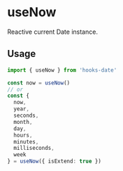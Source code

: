 # useNow
Reactive current Date instance.
## Usage

```ts
import { useNow } from 'hooks-date'

const now = useNow()
// or
const { 
  now, 
  year, 
  seconds, 
  month, 
  day, 
  hours, 
  minutes, 
  milliseconds, 
  week 
} = useNow({ isExtend: true })
```
